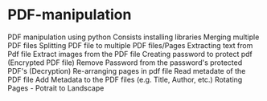 # PDF-manipulation
PDF manipulation using python
Consists
installing libraries
Merging multiple PDF files
Splitting PDF file to multiple PDF files/Pages
Extracting text from Pdf file
Extract images from the PDF file
Creating password to protect pdf (Encrypted PDF file)
Remove Password from the password's protected PDF's (Decryption)
Re-arranging pages in pdf file
Read metadate of the PDF file
Add Metadata to the PDF files (e.g. Title, Author, etc.)
Rotating Pages - Potrait to Landscape

